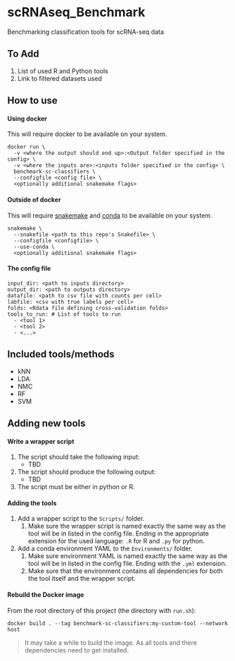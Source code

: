 # scRNAseq_Benchmark
Benchmarking classification tools for scRNA-seq data

## To Add
1. List of used R and Python tools
2. Link to filtered datasets used

## How to use

#### Using docker
This will require docker to be available on your system.
```
docker run \
  -v <where the output should end up>:<Output folder specified in the config> \
  -v <where the inputs are>:<inputs folder specified in the config> \
  benchmark-sc-classifiers \
  --configfile <config file> \
  <optionally additional snakemake flags>
```

#### Outside of docker
This will require
[snakemake](https://snakemake.readthedocs.io/en/stable/index.html) and
[conda](https://conda.pydata.org/miniconda.html) to be available on your system.
```
snakemake \
  --snakefile <path to this repo's Snakefile> \
  --configfile <configfile> \
  --use-conda \
  <optionally additional snakemake flags>
```

#### The config file
```YML
input_dir: <path to inputs directory>
output_dir: <path to outputs directory>
datafile: <path to csv file with counts per cell>
labfile: <csv with true labels per cell>
folds: <Rdata file defining cross-validation folds>
tools_to_run: # List of tools to run
  - <tool 1>
  - <tool 2>
  - <...>

```
<!-- TODO explain these input files -->

## Included tools/methods
- kNN
- LDA
- NMC
- RF
- SVM

## Adding new tools
#### Write a wrapper script
1. The script should take the following input:
   - TBD
1. The script should produce the following output:
   - TBD
1. The script must be either in python or R.

#### Adding the tools
1. Add a wrapper script to the `Scripts/` folder.
   1. Make sure the wrapper script is named exactly the same way as the tool
      will be in listed in the config file. Ending in the appropriate extension
      for the used language: `.R` for R and `.py` for python.
1. Add a conda environment YAML to the `Environments/` folder.
   1. Make sure environment YAML is named exactly the same way as the tool
      will be in listed in the config file. Ending with the `.yml` extension.
   1. Make sure that the environment contains all dependencies for both the
      tool itself and the wrapper script.

#### Rebuild the Docker image
From the root directory of this project (the directory with `run.sh`):
```
docker build . --tag benchmark-sc-classifiers:my-custom-tool --network host
```

> It may take a while to build the image. As all tools and there dependencies
need to get installed.
